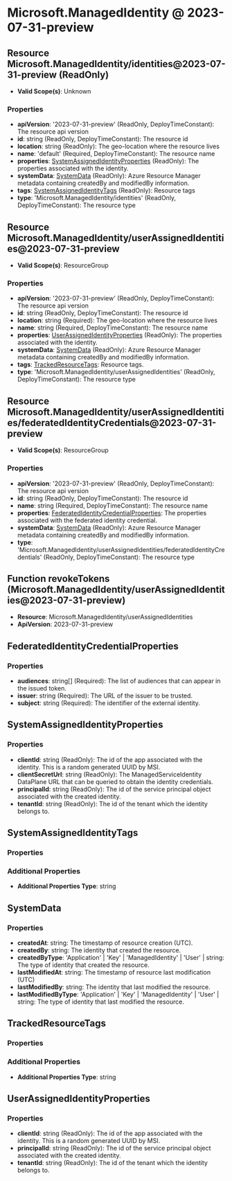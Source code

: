# Microsoft.ManagedIdentity @ 2023-07-31-preview

## Resource Microsoft.ManagedIdentity/identities@2023-07-31-preview (ReadOnly)
* **Valid Scope(s)**: Unknown
### Properties
* **apiVersion**: '2023-07-31-preview' (ReadOnly, DeployTimeConstant): The resource api version
* **id**: string (ReadOnly, DeployTimeConstant): The resource id
* **location**: string (ReadOnly): The geo-location where the resource lives
* **name**: 'default' (Required, DeployTimeConstant): The resource name
* **properties**: [SystemAssignedIdentityProperties](#systemassignedidentityproperties) (ReadOnly): The properties associated with the identity.
* **systemData**: [SystemData](#systemdata) (ReadOnly): Azure Resource Manager metadata containing createdBy and modifiedBy information.
* **tags**: [SystemAssignedIdentityTags](#systemassignedidentitytags) (ReadOnly): Resource tags
* **type**: 'Microsoft.ManagedIdentity/identities' (ReadOnly, DeployTimeConstant): The resource type

## Resource Microsoft.ManagedIdentity/userAssignedIdentities@2023-07-31-preview
* **Valid Scope(s)**: ResourceGroup
### Properties
* **apiVersion**: '2023-07-31-preview' (ReadOnly, DeployTimeConstant): The resource api version
* **id**: string (ReadOnly, DeployTimeConstant): The resource id
* **location**: string (Required): The geo-location where the resource lives
* **name**: string (Required, DeployTimeConstant): The resource name
* **properties**: [UserAssignedIdentityProperties](#userassignedidentityproperties) (ReadOnly): The properties associated with the identity.
* **systemData**: [SystemData](#systemdata) (ReadOnly): Azure Resource Manager metadata containing createdBy and modifiedBy information.
* **tags**: [TrackedResourceTags](#trackedresourcetags): Resource tags.
* **type**: 'Microsoft.ManagedIdentity/userAssignedIdentities' (ReadOnly, DeployTimeConstant): The resource type

## Resource Microsoft.ManagedIdentity/userAssignedIdentities/federatedIdentityCredentials@2023-07-31-preview
* **Valid Scope(s)**: ResourceGroup
### Properties
* **apiVersion**: '2023-07-31-preview' (ReadOnly, DeployTimeConstant): The resource api version
* **id**: string (ReadOnly, DeployTimeConstant): The resource id
* **name**: string (Required, DeployTimeConstant): The resource name
* **properties**: [FederatedIdentityCredentialProperties](#federatedidentitycredentialproperties): The properties associated with the federated identity credential.
* **systemData**: [SystemData](#systemdata) (ReadOnly): Azure Resource Manager metadata containing createdBy and modifiedBy information.
* **type**: 'Microsoft.ManagedIdentity/userAssignedIdentities/federatedIdentityCredentials' (ReadOnly, DeployTimeConstant): The resource type

## Function revokeTokens (Microsoft.ManagedIdentity/userAssignedIdentities@2023-07-31-preview)
* **Resource**: Microsoft.ManagedIdentity/userAssignedIdentities
* **ApiVersion**: 2023-07-31-preview

## FederatedIdentityCredentialProperties
### Properties
* **audiences**: string[] (Required): The list of audiences that can appear in the issued token.
* **issuer**: string (Required): The URL of the issuer to be trusted.
* **subject**: string (Required): The identifier of the external identity.

## SystemAssignedIdentityProperties
### Properties
* **clientId**: string (ReadOnly): The id of the app associated with the identity. This is a random generated UUID by MSI.
* **clientSecretUrl**: string (ReadOnly): The ManagedServiceIdentity DataPlane URL that can be queried to obtain the identity credentials.
* **principalId**: string (ReadOnly): The id of the service principal object associated with the created identity.
* **tenantId**: string (ReadOnly): The id of the tenant which the identity belongs to.

## SystemAssignedIdentityTags
### Properties
### Additional Properties
* **Additional Properties Type**: string

## SystemData
### Properties
* **createdAt**: string: The timestamp of resource creation (UTC).
* **createdBy**: string: The identity that created the resource.
* **createdByType**: 'Application' | 'Key' | 'ManagedIdentity' | 'User' | string: The type of identity that created the resource.
* **lastModifiedAt**: string: The timestamp of resource last modification (UTC)
* **lastModifiedBy**: string: The identity that last modified the resource.
* **lastModifiedByType**: 'Application' | 'Key' | 'ManagedIdentity' | 'User' | string: The type of identity that last modified the resource.

## TrackedResourceTags
### Properties
### Additional Properties
* **Additional Properties Type**: string

## UserAssignedIdentityProperties
### Properties
* **clientId**: string (ReadOnly): The id of the app associated with the identity. This is a random generated UUID by MSI.
* **principalId**: string (ReadOnly): The id of the service principal object associated with the created identity.
* **tenantId**: string (ReadOnly): The id of the tenant which the identity belongs to.

